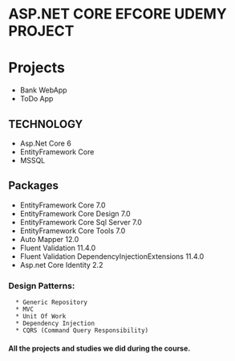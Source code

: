# ASP.NET CORE EFCORE UDEMY PROJECT
# Projects 
* Bank WebApp
* ToDo App



## TECHNOLOGY

* Asp.Net Core 6 
* EntityFramework Core 
* MSSQL

## Packages

* EntityFramework Core 7.0
* EntityFramework Core Design 7.0
* EntityFramework Core Sql Server  7.0
* EntityFramework Core Tools 7.0
* Auto Mapper 12.0
* Fluent Validation 11.4.0
* Fluent Validation DependencyInjectionExtensions 11.4.0
* Asp.net Core Identity 2.2

 
 ### Design Patterns:
      * Generic Repository                                                                                                                                      
      * MVC                                                                                                                                     
      * Unit Of Work
      * Dependency Injection
      * CQRS (Command Query Responsibility)
       
  
               
#### All the projects and studies we did during the course.                                                                                          

                                                                                              

